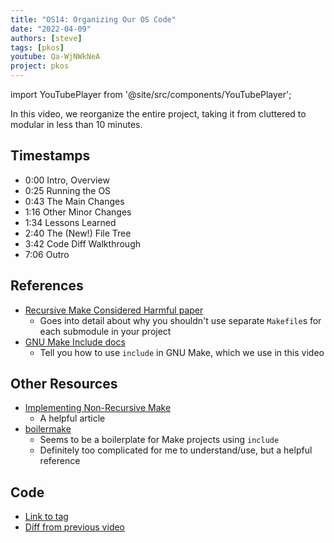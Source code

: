 ```yaml
---
title: "OS14: Organizing Our OS Code"
date: "2022-04-09"
authors: [steve]
tags: [pkos]
youtube: Qa-WjNWkNeA
project: pkos
---
```


import YouTubePlayer from '@site/src/components/YouTubePlayer';

<YouTubePlayer youtubeLink={frontmatter.youtube} />

In this video, we reorganize the entire project, taking it from cluttered to modular in less than 10 minutes.

<!--truncate-->

## Timestamps

- 0:00 Intro, Overview
- 0:25 Running the OS
- 0:43 The Main Changes
- 1:16 Other Minor Changes
- 1:34 Lessons Learned
- 2:40 The (New!) File Tree
- 3:42 Code Diff Walkthrough
- 7:06 Outro

## References

- [Recursive Make Considered Harmful paper](https://accu.org/journals/overload/14/71/miller_2004/)
    - Goes into detail about why you shouldn't use separate `Makefile`s for each submodule in your project
- [GNU Make Include docs](https://www.gnu.org/software/make/manual/html_node/Include.html)
    - Tell you how to use `include` in GNU Make, which we use in this video

## Other Resources

- [Implementing Non-Recursive Make](http://sites.e-advies.nl/nonrecursive-make.html)
    - A helpful article
- [boilermake](https://github.com/dmoulding/boilermake)
    - Seems to be a boilerplate for Make projects using `include`
    - Definitely too complicated for me to understand/use, but a helpful reference

## Code

- [Link to tag](https://github.com/pagekeysolutions/pkos/releases/tag/vid%2Fos014)
- [Diff from previous video](https://github.com/pagekeysolutions/pkos/compare/vid/os013..vid/os014)
